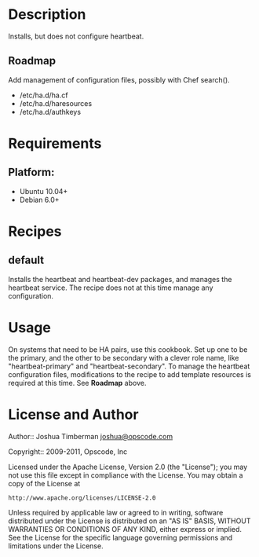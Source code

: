Description
===========

Installs, but does not configure heartbeat.

Roadmap
-------

Add management of configuration files, possibly with Chef search().

* /etc/ha.d/ha.cf
* /etc/ha.d/haresources
* /etc/ha.d/authkeys

Requirements
============

## Platform:

* Ubuntu 10.04+
* Debian 6.0+

Recipes
=======

default
-------

Installs the heartbeat and heartbeat-dev packages, and manages the
heartbeat service. The recipe does not at this time manage any configuration.

Usage
=====

On systems that need to be HA pairs, use this cookbook. Set up one to
be the primary, and the other to be secondary with a clever role name,
like "heartbeat-primary" and "heartbeat-secondary". To manage the
heartbeat configuration files, modifications to the recipe to add
template resources is required at this time. See __Roadmap__ above.

License and Author
==================

Author:: Joshua Timberman <joshua@opscode.com>

Copyright:: 2009-2011, Opscode, Inc

Licensed under the Apache License, Version 2.0 (the "License");
you may not use this file except in compliance with the License.
You may obtain a copy of the License at

    http://www.apache.org/licenses/LICENSE-2.0

Unless required by applicable law or agreed to in writing, software
distributed under the License is distributed on an "AS IS" BASIS,
WITHOUT WARRANTIES OR CONDITIONS OF ANY KIND, either express or implied.
See the License for the specific language governing permissions and
limitations under the License.
